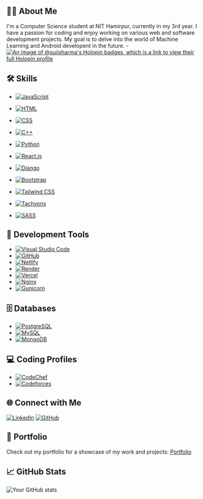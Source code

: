 ## 👨‍💻 About Me

I'm a Computer Science student at NIT Hamirpur, currently in my 3rd year. I have a passion for coding and enjoy working on various web and software development projects. My goal is to delve into the world of Machine Learning and Android developent in the future.
-[![An image of @suiisharma's Holopin badges, which is a link to view their full Holopin profile](https://holopin.me/suiisharma)](https://holopin.io/@suiisharma)
## 🛠️ Skills

- [![JavaScript](https://img.shields.io/badge/JavaScript-Click%20to%20Learn-yellow)](https://developer.mozilla.org/en-US/docs/Web/JavaScript)
- [![HTML](https://img.shields.io/badge/HTML-Click%20to%20Learn-orange)](https://developer.mozilla.org/en-US/docs/Web/HTML)
- [![CSS](https://img.shields.io/badge/CSS-Click%20to%20Learn-blue)](https://developer.mozilla.org/en-US/docs/Web/CSS)
- [![C++](https://img.shields.io/badge/C++-Click%20to%20Learn-purple)](https://www.cplusplus.com/)
- [![Python](https://img.shields.io/badge/Python-Click%20to%20Learn-green)](https://www.python.org/)
- [![React.js](https://img.shields.io/badge/React.js-Click%20to%20Learn-blue)](https://reactjs.org/)
- [![Django](https://img.shields.io/badge/Django-Click%20to%20Learn-green)](https://www.djangoproject.com/)
- [![Bootstrap](https://img.shields.io/badge/Bootstrap-Click%20to%20Learn-blue)](https://getbootstrap.com/)
- [![Tailwind CSS](https://img.shields.io/badge/Tailwind%20CSS-Click%20to%20Learn-blue)](https://tailwindcss.com/)
- [![Tachyons](https://img.shields.io/badge/Tachyons-Click%20to%20Learn-purple)](https://tachyons.io/)

- [![SASS](https://img.shields.io/badge/SASS-Click%20to%20Learn-pink)](https://sass-lang.com/)

## 🧰 Development Tools

- [![Visual Studio Code](https://img.shields.io/badge/Visual%20Studio%20Code-Click%20to%20Learn-blue)](https://code.visualstudio.com/)
- [![GitHub](https://img.shields.io/badge/GitHub-Click%20to%20Learn-brightgreen)](https://github.com/)
- [![Netlify](https://img.shields.io/badge/Netlify-Click%20to%20Learn-brightgreen)](https://www.netlify.com/)
- [![Render](https://img.shields.io/badge/Render-Click%20to%20Learn-brightgreen)](https://render.com/)
- [![Vercel](https://img.shields.io/badge/Vercel-Click%20to%20Learn-brightgreen)](https://vercel.com/)
- [![Nginx](https://img.shields.io/badge/Nginx-Click%20to%20Learn-green)](https://nginx.org/)
- [![Gunicorn](https://img.shields.io/badge/Gunicorn-Click%20to%20Learn-green)](https://gunicorn.org/)

## 🗄️ Databases

- [![PostgreSQL](https://img.shields.io/badge/PostgreSQL-Click%20to%20Learn-blue)](https://www.postgresql.org/)
- [![MySQL](https://img.shields.io/badge/MySQL-Click%20to%20Learn-blue)](https://www.mysql.com/)
- [![MongoDB](https://img.shields.io/badge/MongoDB-Click%20to%20Learn-green)](https://www.mongodb.com/)

## 💻 Coding Profiles

- [![CodeChef](https://img.shields.io/badge/CodeChef-Profile-red)](https://www.codechef.com/users/onlycppcode)
- [![Codeforces](https://img.shields.io/badge/Codeforces-Profile-blue)](https://codeforces.com/profile/yourcodeforcesusername)

## 🌐 Connect with Me

[![LinkedIn](https://img.shields.io/badge/LinkedIn-Connect-blue)](https://www.linkedin.com/in/sourav-sharma-646291222/)
[![GitHub](https://img.shields.io/badge/GitHub-Follow-brightgreen)](https://codeforces.com/profile/suiiiiiiiiiiii)

## 🚀 Portfolio

Check out my portfolio for a showcase of my work and projects: [Portfolio](https://tech-folio.vercel.app/)

## 📈 GitHub Stats

![Your GitHub stats](https://github-readme-stats.vercel.app/api?username=suiisharma&show_icons=true)
